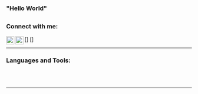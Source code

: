 ### "Hello World"

## 

### Connect with me:
[<img align="left" alt="flegonvalentin | LinkedIn" width="22px" src="https://cdn.jsdelivr.net/npm/simple-icons@v3/icons/linkedin.svg" />]
[<img align="left" alt="codeSTACKr | Instagram" width="22px" src="https://cdn.jsdelivr.net/npm/simple-icons@v3/icons/instagram.svg" />]
<br />

---


### Languages and Tools:

<br />
<br />

---
